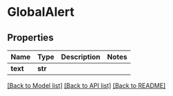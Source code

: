 # GlobalAlert

## Properties

Name | Type | Description | Notes
------------ | ------------- | ------------- | -------------
**text** | **str** |  | 

[[Back to Model list]](../#documentation-for-models) [[Back to API list]](../#documentation-for-api-endpoints) [[Back to README]](../)


